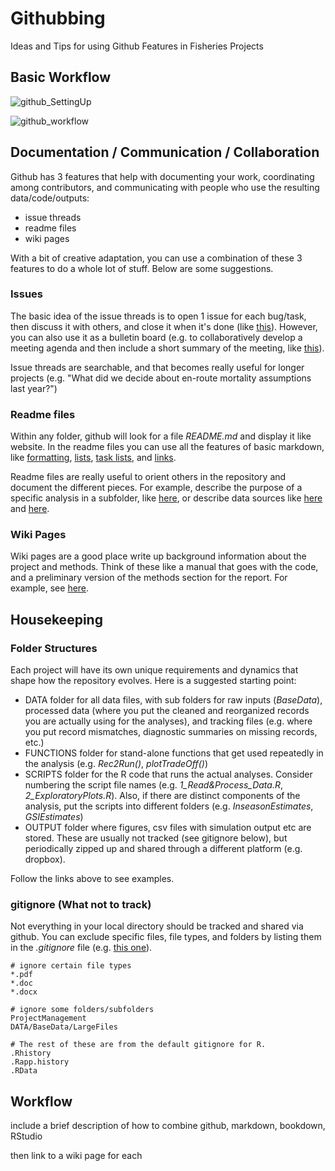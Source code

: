 # Githubbing
Ideas and Tips for using Github Features in Fisheries Projects



## Basic Workflow



![github_SettingUp](https://user-images.githubusercontent.com/30556192/75281395-15d97200-57c4-11ea-9afa-97f8cca678ff.PNG&s=200)




![github_workflow](https://user-images.githubusercontent.com/30556192/75281434-2558bb00-57c4-11ea-9298-c9c15642eb9b.PNG)

## Documentation / Communication / Collaboration

Github has 3 features that help with documenting your work, coordinating among contributors, and communicating
with people who use the resulting data/code/outputs:
* issue threads
* readme files
* wiki pages

With a bit of creative adaptation, you can use a combination of these 3 features to do a whole lot of stuff.
Below are some suggestions.


### Issues

The basic idea of the issue threads is to open 1 issue for each bug/task, then discuss it with others, and close it when it's done (like [this](https://github.com/SOLV-Code/Githubbing/issues/11)). However, you can also use it as a bulletin board (e.g. to collaboratively develop a meeting agenda and then include a short summary of the meeting, like [this](https://github.com/SOLV-Code/Githubbing/issues/10)).

Issue threads are searchable, and that becomes really useful for longer projects (e.g. "What did we decide about en-route mortality assumptions last year?")


### Readme files

Within any folder, github will look for a file *README.md* and display it like website. In the readme files you can use all the features of basic markdown, like [formatting](https://github.com/SOLV-Code/Githubbing/issues/6), [lists](https://github.com/SOLV-Code/Githubbing/issues/4), [task lists](https://github.com/SOLV-Code/Githubbing/issues/2), and [links](https://github.com/SOLV-Code/Githubbing/issues/7). 

Readme files are really useful to orient others in the repository and document the different pieces. For example, describe the purpose of a specific analysis in a subfolder, like [here](https://github.com/SOLV-Code/Githubbing/tree/master/SCRIPTS), or describe data sources like [here](https://github.com/SOLV-Code/Githubbing/tree/master/DATA) and [here](https://github.com/SOLV-Code/Githubbing/tree/master/DATA/BaseData).


### Wiki Pages

Wiki pages are a good place write up background information about the project and methods. Think of these like a manual that goes with the code, and a preliminary version of the methods section for the report. For example, see [here](https://github.com/SOLV-Code/Githubbing/wiki/Markdown).


## Housekeeping


### Folder Structures

Each project will have its own unique requirements and dynamics that shape how the repository evolves. Here is a suggested starting point:

* DATA folder for all data files, with sub folders for raw inputs (*BaseData*), processed data (where you put the cleaned and reorganized records you are actually using for the analyses), and tracking files (e.g. where you put record mismatches, diagnostic summaries on missing records, etc.)
* FUNCTIONS folder for stand-alone functions that get used repeatedly in the analysis (e.g. *Rec2Run()*, *plotTradeOff()*)
* SCRIPTS folder for the R code that runs the actual analyses. Consider numbering the script file names (e.g. *1_Read&Process_Data.R*, *2_ExploratoryPlots.R*). Also, if there are distinct components of the analysis, put the scripts into different folders (e.g. *InseasonEstimates*, *GSIEstimates*)
* OUTPUT folder where figures, csv files with simulation output etc are stored. These are usually not tracked (see gitignore below), but periodically zipped up and shared through a different platform (e.g. dropbox).


Follow the links above to see examples.


### gitignore (What not to track)

Not everything in your local directory should be tracked and shared via github. You can exclude specific files, file types, and folders by listing them in the *.gitignore* file (e.g. [this one](https://github.com/SOLV-Code/Githubbing/blob/master/.gitignore)).

```
# ignore certain file types
*.pdf
*.doc
*.docx

# ignore some folders/subfolders
ProjectManagement
DATA/BaseData/LargeFiles

# The rest of these are from the default gitignore for R.
.Rhistory
.Rapp.history
.RData
```



## Workflow

include a brief description of how to combine github, markdown, bookdown, RStudio

then link to a wiki page for each






